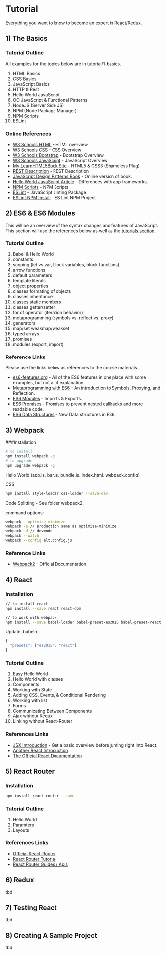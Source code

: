 # Tutorial

Everything you want to know to become an expert in React/Redux.

## 1) The Basics

### Tutorial Outline

All examples for the topics below are in tutorial/1-basics.

1. HTML Basics
2. CSS Basics
3. JavaScript Basics
4. HTTP & Rest
5. Hello World JavaScript
6. OO JavaScript & Functional Patterns
7. NodeJS (Server Side JS)
8. NPM (Node Package Manager)
9. NPM Scripts
10. ESLint

### Online References

* [W3 Schools HTML](http://www.w3schools.com/html/default.asp) - HTML overview
* [W3 Schools CSS](http://www.w3schools.com/css/default.asp) - CSS Overview
* [W3 Schools Bootstrap](http://www.w3schools.com/bootstrap/default.asp) - Bootstrap Overview
* [W3 Schools JavaScript](http://www.w3schools.com/js/default.asp) - JavaScript Overview
* [My LearnHTML5Book Site](http://www.learnhtml5book.com/) - HTML5 & CSS3 (Shameless Plug)
* [REST Description](http://stackoverflow.com/questions/671118/what-exactly-is-restful-programming) - REST Description
* [JavaScript Design Patterns Book](https://addyosmani.com/resources/essentialjsdesignpatterns/book) - Online version of book.
* [Hello World JavaScript Article](http://scottpreston.github.io/update/2016/12/07/more-hello-world-javascript.html) - Differences with app frameworks.
* [NPM Scripts](https://docs.npmjs.com/misc/scripts) - NPM Scripts
* [ESLint](http://eslint.org) - JavaScript Linting Package
* [ESLint NPM Install](https://www.npmjs.com/package/eslint) - ES Lint NPM Project

## 2) ES6 & ES6 Modules

This will be an overview of the syntax changes and features of JavaScript. This section will use the references below as well as the [tutorials section](https://github.com/scottpreston/react-starter/tree/master/tutorial).

### Tutorial Outline

1. Babel & Hello World
2. constants
3. scoping (let vs var, block variables, block functions)
4. arrow functions
5. default parameters
6. template literals
7. object properties
8. classes formating of objects
9. classes inheritance
10. classes static members
11. classes getter/setter
12. for of operator (iteration behavior)
13. metaprogramming (symbols vs. reflect vs. proxy)
14. generators
15. map/set weakmap/weakset
16. typed arrays
17. promises
18. modules (export, import)

### Reference Links

Please use the links below as references to the course materials.

* [es6-features.org](http://es6-features.org) - All of the ES6 features in one place with some examples, but not a of explanation.
* [Metaprogramming with ES6](https://www.keithcirkel.co.uk/metaprogramming-in-es6-symbols/) - An introduction to Symbols, Proxying, and Reflection.
* [ES6 Modules](https://strongloop.com/strongblog/an-introduction-to-javascript-es6-modules/) - Imports & Exports.
* [ES6 Promises](http://www.datchley.name/es6-promises/) - Promises to prevent nested callbacks and more readable code.
* [ES6 Data Structures](https://ponyfoo.com/articles/es6-maps-in-depth) - New Data structures in ES6.

## 3) Webpack

###Installation

```bash
# to install
npm install webpack -g
# to upgrade
npm upgrade webpack -g
```
Hello World (app.js, bar.js, bundle.js, index.html, webpack.config)

CSS

```bash
npm install style-loader css-loader --save-dev
```

Code Splitting - See folder webpack2.

command options:

```bash
webpack --optimize-minimize
webpack -p // production same as optimize-minimize
webpack -d // devmode
webpack --watch
webpack --config alt.config.js

```

### Reference Links

* [Webpack2](https://webpack.js.org/) - Official Documentation

## 4) React

### Installation

```bash
// to install react
npm install --save react react-dom

// to work with webpack
npm install --save babel-loader babel-preset-es2015 babel-preset-react
```

Update .babelrc

```JavaScript
{
  "presets": ["es2015", "react"]
}
```

### Tutorial Outline

1. Easy Hello World
2. Hello World with classes
3. Components
4. Working with State
5. Adding CSS, Events, & Conditional Rendering
6. Working with list
7. Forms
8. Communicating Between Components
9. Ajax without Redux
10. Linking without React-Router

### References Links

* [JSX Introduction](https://facebook.github.io/react/docs/introducing-jsx.html) - Get a basic overview before juming right into React.
* [Another React Introduction](http://andrewhfarmer.com/)
* [The Official React Documentation](https://facebook.github.io/react/docs/hello-world.html)

## 5) React Router

### Installation

```bash
npm install react-router --save
```

### Tutorial Outline

1. Hello World
2. Paramters
3. Layouts

### References Links

* [Official React-Router](https://github.com/ReactTraining/react-router) 
* [React Router Tutorial](https://github.com/reactjs/react-router-tutorial)
* [React Router Guides / Apis](https://github.com/ReactTraining/react-router/tree/master/docs)

## 6) Redux

tbd

## 7) Testing React

tbd

## 8) Creating A Sample Project

tbd
